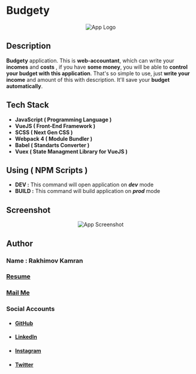 # Budgety
<p align="center">
  <img alt='App Logo' src='https://i.ibb.co/2hRDJWL/budgety-logo.png'>
</p>

## Description
**Budgety** application. This is **web-accountant**, which can write your **incomes** and **costs** , if you have **some money**, you will be able to **control your budget with this application**. That's so simple to use, just **write your income** and amount of this with description. It'll save your **budget automatically**. 
## Tech Stack

 - **JavaScript ( Programming Language )**
 - **VueJS ( Front-End Framework )**
 - **SCSS ( Next Gen CSS )**
 - **Webpack 4 ( Module Bundler )**
 - **Babel ( Standarts Converter )**
 - **Vuex ( State Managment Library for VueJS )**
 ## Using ( NPM Scripts )
 - **DEV :** This command will open application on ***dev*** mode
 -  **BUILD :** This command will build application on ***prod*** mode
 ## Screenshot
<p align="center">
  <img alt='App Screenshot' src='https://i.ibb.co/sHkG2Vd/screenshot-localhost-8081-2020-04-09-17-58-57.jpg'>
</p>

## Author
### Name : Rakhimov Kamran
### [Resume](https://drive.google.com/open?id=1qeT1X0zbppAx6XoV0mzIPFx_yT3TtpSQ)
### <a href="mailto:rakhimovkamran@gmail.com">Mail Me</a>

### Social Accounts
 - #### [GitHub](https://github.com/rakhimovkamran)
 - #### [LinkedIn](https://linkedin.com/in/rakhimovkamran)
 - #### [Instagram](https://instagram.com/rakhimovkamran)
 - #### [Twitter](https://twitter.com/rakhimovkamran)
